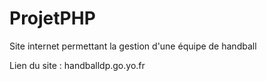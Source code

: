 # ProjetPHP
Site internet permettant la gestion d'une équipe de handball

Lien du site : handballdp.go.yo.fr

